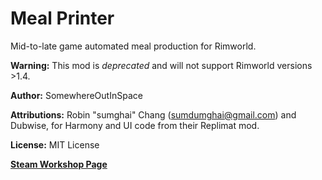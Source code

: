 # Meal Printer
Mid-to-late game automated meal production for Rimworld.

**Warning:** This mod is *deprecated* and will not support Rimworld versions >1.4.

**Author:** SomewhereOutInSpace

**Attributions:** Robin "sumghai" Chang (sumdumghai@gmail.com) and Dubwise, for Harmony and UI code from their Replimat mod.

**License:** MIT License

[**Steam Workshop Page**](https://steamcommunity.com/sharedfiles/filedetails/?id=2552068105)
